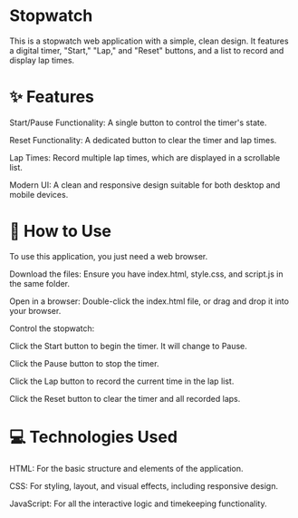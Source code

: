 # Stopwatch
This is a stopwatch web application with a simple, clean design. It features a digital timer, "Start," "Lap," and "Reset" buttons, and a list to record and display lap times. 

# ✨ Features
Start/Pause Functionality: A single button to control the timer's state.

Reset Functionality: A dedicated button to clear the timer and lap times.

Lap Times: Record multiple lap times, which are displayed in a scrollable list.

Modern UI: A clean and responsive design suitable for both desktop and mobile devices.

# 🚀 How to Use
To use this application, you just need a web browser.

Download the files: Ensure you have index.html, style.css, and script.js in the same folder.

Open in a browser: Double-click the index.html file, or drag and drop it into your browser.

Control the stopwatch:

Click the Start button to begin the timer. It will change to Pause.

Click the Pause button to stop the timer.

Click the Lap button to record the current time in the lap list.

Click the Reset button to clear the timer and all recorded laps.

# 💻 Technologies Used
HTML: For the basic structure and elements of the application.

CSS: For styling, layout, and visual effects, including responsive design.

JavaScript: For all the interactive logic and timekeeping functionality.
